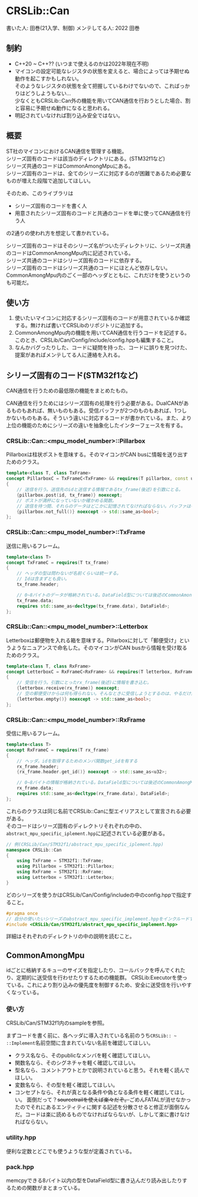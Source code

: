 # CRSLib::Can

書いた人: 田巻(21入学、制御)
メンテしてる人:
2022 田巻

## 制約
- C++20 ~ C++?? (いつまで使えるのかは2022年現在不明)
- マイコンの設定可能なレジスタの状態を変えると、場合によっては予期せぬ動作を起こすかもしれない。  
そのようなレジスタの状態を全て把握しているわけでないので、こればっかりはどうしようもない...  
少なくともCRSLib::Can外の機能を用いてCAN通信を行おうとした場合、割と容易に予期せぬ動作になると思われる。  
- 明記されていなければ割り込み安全ではない。

## 概要
ST社のマイコンにおけるCAN通信を管理する機能。  
シリーズ固有のコードは該当のディレクトリにある。(STM32f1など)  
シリーズ共通のコードはCommonAmongMpuにある。  
シリーズ固有のコードは、全てのシリーズに対応するのが困難であるため必要なものが増えた段階で追加してほしい。  

そのため、このライブラリは
- シリーズ固有のコードを書く人
- 用意されたシリーズ固有のコードと共通のコードを単に使ってCAN通信を行う人

の2通りの使われ方を想定して書かれている。

シリーズ固有のコードはそのシリーズ名がついたディレクトリに、シリーズ共通のコードはCommonAmongMpu内に記述されている。  
シリーズ共通のコードはシリーズ固有のコードに依存する。  
シリーズ固有のコードはシリーズ共通のコードにほとんど依存しない。CommonAmongMpu内のごく一部のヘッダとともに、これだけを使うというのも可能だ。

## 使い方
1. 使いたいマイコンに対応するシリーズ固有のコードが用意されているか確認する。無ければ書いてCRSLibのリポジトリに追加する。
2. CommonAmongMpu内の機能を用いてCAN通信を行うコードを記述する。
  このとき、CRSLib/Can/Config/include/config.hppも編集すること。
3. なんかバグったりした、コードに疑問を持った、コードに誤りを見つけた、提案があればメンテしてる人に連絡を入れる。

## シリーズ固有のコード(STM32f1など)
CAN通信を行うための最低限の機能をまとめたもの。

CAN通信を行うためにはシリーズ固有の処理を行う必要がある。DualCANがあるものもあれば、無いものもある。受信バッファが2つのものもあれば、1つしかないものもある。そういう違いに対応するコードが書かれている。また、より上位の機能のためにシリーズの違いを抽象化したインターフェースを有する。

### CRSLib::Can::\<mpu_model_number\>::Pillarbox
Pillarboxは柱状ポストを意味する。そのマイコンがCAN busに情報を送り出すためのクラス。
```C++
template<class T, class TxFrame>
concept PillarboxC = TxFrameC<TxFrame> && requires(T pillarbox, const u32 id, TxFrame tx_frame)
{
	// 送信を行う。送信先のidと送信する情報であるtx_frame(後述)を引数にとる。
	{pillarbox.post(id, tx_frame)} noexcept;
	// ポストが満杯になっていないか確かめる関数。
	// 送信を待つ間、それらのデータはどこかに記憶されてなければならない。バッファは有限なので、溢れないよう監視する必要がある。
	{pillarbox.not_full()} noexcept -> std::same_as<bool>;
};
```

### CRSLib::Can::\<mpu_model_number\>::TxFrame
送信に用いるフレーム。
```C++
template<class T>
concept TxFrameC = requires(T tx_frame)
{
	// ヘッダの型は問わないが名前くらいは統一する。
	// Idは含まずとも良い。
	tx_frame.header;

	// 0~8バイトのデータが格納されている。DataField型については後述のCommonAmongMpuの項を参照。
	tx_frame.data;
	requires std::same_as<decltype(tx_frame.data), DataField>;
};
```

### CRSLib::Can::\<mpu_model_number\>::Letterbox
Letterboxは郵便物を入れる箱を意味する。Pillarboxに対して「郵便受け」というようなニュアンスで命名した。そのマイコンがCAN busから情報を受け取るためのクラス。
```C++
template<class T, class RxFrame>
concept LetterboxC = RxFrameC<RxFrame> && requires(T letterbox, RxFrame rx_frame)
{
	// 受信を行う。引数にとったrx_frame(後述)に情報を書き込む。
	{letterbox.receive(rx_frame)} noexcept;
	// 空の郵便受けからは何も得られない。そんなときに受信しようとするのは、やるだけ無駄である。
	{letterbox.empty()} noexcept -> std::same_as<bool>;
};
```

### CRSLib::Can::\<mpu_model_number\>::RxFrame
受信に用いるフレーム。
```C++
template<class T>
concept RxFrameC = requires(T rx_frame)
{
	// ヘッダ。idを取得するためのメンバ関数get_idを有する
	rx_frame.header;
	{rx_frame.header.get_id()} noexcept -> std::same_as<u32>;

	// 0~8バイトの情報が格納されている。DataField型については後述のCommonAmongMpuの項を参照。
	rx_frame.data;
	requires std::same_as<decltype(rx_frame.data), DataField>;
};
```

これらのクラスは同じ名前でCRSLib::Canに型エイリアスとして宣言される必要がある。  
そのコードはシリーズ固有のディレクトリそれぞれの中の、```abstract_mpu_specific_iplement.hpp```に記述されている必要がある。
```C++
// 例(CRSLib/Can/STM32f1/abstract_mpu_specific_iplement.hpp)
namespace CRSLib::Can
{
	using TxFrame = STM32f1::TxFrame;
	using Pillarbox = STM32f1::Pillarbox;
	using RxFrame = STM32f1::RxFrame;
	using Letterbox = STM32f1::Letterbox;
}
```

どのシリーズを使うかはCRSLib/Can/Config/includeの中のconfig.hppで指定すること。
```C++
#pragma once
// 自分の使いたいシリーズのabstract_mpu_specific_implement.hppをインクルードすること。
#include <CRSLib/Can/STM32f1/abstract_mpu_specific_implement.hpp>

```

詳細はそれぞれのディレクトリの中の説明を読むこと。

## CommonAmongMpu
idごとに格納するキューのサイズを指定したり、コールバックを呼んでくれたり、定期的に送受信を行わせたりするための機能群。
CRSLib:Executorを使っている。これにより割り込みの優先度を制御するため、安全に送受信を行いやすくなっている。

### 使い方
CRSLib/Can/STM32f1内のsampleを参照。

まずコードを書く前に、各ヘッダに導入されている名前のうち```CRSLib:: ~ ::Implement```名前空間に含まれていない名前を確認してほしい。  
- クラス名なら、そのpublicなメンバを軽く確認してほしい。
- 関数名なら、そのシグネチャを軽く確認してほしい。
- 型名なら、コメントアウトとかで説明されていると思う。それを軽く読んでほしい。
- 変数名なら、その型を軽く確認してほしい。
- コンセプトなら、それが真となる条件や偽となる条件を軽く確認してほしい。
面倒だって？~~sourcetrailを使えば楽々だぞ。~~ごめんFATALが消せなかったのでそれにあるエンティティに関する記述を分散させると修正が面倒なんだ。コードは楽に読めるものでなければならないが、しかして楽に書けなければならない。

### utility.hpp
便利な定数とどこでも使うような型が定義されている。

### pack.hpp
memcpyできる8バイト以内の型をDataField型に書き込んだり読み出したりするための関数がまとまっている。

